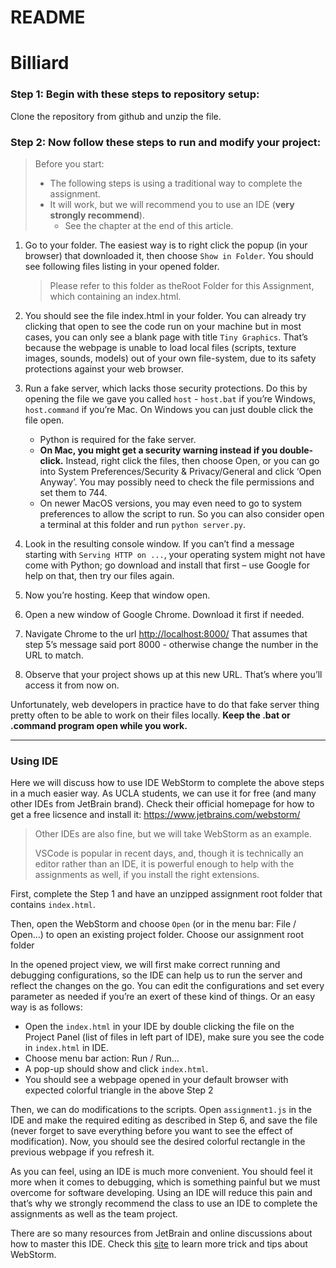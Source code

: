 # README

# Billiard

### Step 1: Begin with these steps to repository setup:

Clone the repository from github and unzip the file.

### Step 2: Now follow these steps to run and modify your project:

> Before you start:
> 
> - The following steps is using a traditional way to complete the assignment.
> - It will work, but we will recommend you to use an IDE (**very strongly recommend**).
>     - See the chapter at the end of this article.
1. Go to your folder. The easiest way is to right click the popup (in your browser) that downloaded it, then choose `Show in Folder`. You should see following files listing in your opened folder.
    
    > Please refer to this folder as theRoot Folder for this Assignment, which containing an index.html.
    > 
2. You should see the file index.html in your folder. You can already try clicking that open to see the code run on your machine but in most cases, you can only see a blank page with title `Tiny Graphics`. That’s because the webpage is unable to load local files (scripts, texture images, sounds, models) out of your own file-system, due to its safety protections against your web browser.
3. Run a fake server, which lacks those security protections. Do this by opening the file we gave you called `host` - `host.bat` if you’re Windows, `host.command` if you’re Mac. On Windows you can just double click the file open.
    - Python is required for the fake server.
    - **On Mac, you might get a security warning instead if you double-click.** Instead, right click the files, then choose Open, or you can go into System Preferences/Security & Privacy/General and click ‘Open Anyway’. You may possibly need to check the file permissions and set them to 744.
    - On newer MacOS versions, you may even need to go to system preferences to allow the script to run. So you can also consider open a terminal at this folder and run `python server.py`.
4. Look in the resulting console window. If you can’t find a message starting with `Serving HTTP on ...`, your operating system might not have come with Python; go download and install that first – use Google for help on that, then try our files again.
5. Now you’re hosting. Keep that window open.
6. Open a new window of Google Chrome. Download it first if needed.
7. Navigate Chrome to the url [http://localhost:8000/](http://localhost:8000/) That assumes that step 5’s message said port 8000 - otherwise change the number in the URL to match.
8. Observe that your project shows up at this new URL. That’s where you’ll access it from now on.

Unfortunately, web developers in practice have to do that fake server thing pretty often to be able to work on their files locally. **Keep the .bat or .command program open while you work.**

---

### Using IDE

Here we will discuss how to use IDE WebStorm to complete the above steps in a much easier way. As UCLA students, we can use it for free (and many other IDEs from JetBrain brand). Check their official homepage for how to get a free licsence and install it: https://www.jetbrains.com/webstorm/

> Other IDEs are also fine, but we will take WebStorm as an example.
> 
> 
> VSCode is popular in recent days, and, though it is technically an editor rather than an IDE, it is powerful enough to help with the assignments as well, if you install the right extensions.
> 

First, complete the Step 1 and have an unzipped assignment root folder that contains `index.html`.

Then, open the WebStorm and choose `Open` (or in the menu bar: File / Open…) to open an existing project folder. Choose our assignment root folder

In the opened project view, we will first make correct running and debugging configurations, so the IDE can help us to run the server and reflect the changes on the go. You can edit the configurations and set every parameter as needed if you’re an exert of these kind of things. Or an easy way is as follows:

- Open the `index.html` in your IDE by double clicking the file on the Project Panel (list of files in left part of IDE), make sure you see the code in `index.html` in IDE.
- Choose menu bar action: Run / Run…
- A pop-up should show and click `index.html`.
- You should see a webpage opened in your default browser with expected colorful triangle in the above Step 2

Then, we can do modifications to the scripts. Open `assignment1.js` in the IDE and make the required editing as described in Step 6, and save the file (never forget to save everything before you want to see the effect of modification). Now, you should see the desired colorful rectangle in the previous webpage if you refresh it.

As you can feel, using an IDE is much more convenient. You should feel it more when it comes to debugging, which is something painful but we must overcome for software developing. Using an IDE will reduce this pain and that’s why we strongly recommend the class to use an IDE to complete the assignments as well as the team project.

There are so many resources from JetBrain and online discussions about how to master this IDE. Check this [site](https://www.jetbrains.com/webstorm/learn/) to learn more trick and tips about WebStorm.